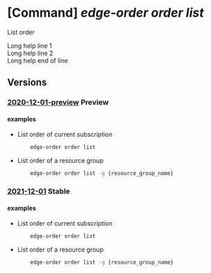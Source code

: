 # [Command] _edge-order order list_

List order

Long help line 1\
Long help line 2\
Long help end of line

## Versions

### [2020-12-01-preview](/Resources/mgmt-plane/L3N1YnNjcmlwdGlvbnMve30vcHJvdmlkZXJzL21pY3Jvc29mdC5lZGdlb3JkZXIvb3JkZXJz/2020-12-01-preview.xml) **Preview**

<!-- mgmt-plane /subscriptions/{}/providers/microsoft.edgeorder/orders 2020-12-01-preview -->
<!-- mgmt-plane /subscriptions/{}/resourcegroups/{}/providers/microsoft.edgeorder/orders 2020-12-01-preview -->

#### examples

- List order of current subscription
    ```bash
        edge-order order list
    ```

- List order of a resource group
    ```bash
        edge-order order list -g {resource_group_name}
    ```

### [2021-12-01](/Resources/mgmt-plane/L3N1YnNjcmlwdGlvbnMve30vcHJvdmlkZXJzL21pY3Jvc29mdC5lZGdlb3JkZXIvb3JkZXJz/2021-12-01.xml) **Stable**

<!-- mgmt-plane /subscriptions/{}/providers/microsoft.edgeorder/orders 2021-12-01 -->
<!-- mgmt-plane /subscriptions/{}/resourcegroups/{}/providers/microsoft.edgeorder/orders 2021-12-01 -->

#### examples

- List order of current subscription
    ```bash
        edge-order order list
    ```

- List order of a resource group
    ```bash
        edge-order order list -g {resource_group_name}
    ```
